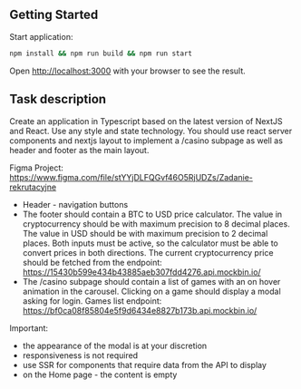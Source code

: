 ## Getting Started

Start application:

```bash
npm install && npm run build && npm run start
```

Open [http://localhost:3000](http://localhost:3000) with your browser to see the result.


## Task description 


Create an application in Typescript based on the latest version of NextJS and React. Use any style and state technology. You should use react server components and nextjs layout to implement a /casino subpage as well as header and footer as the main layout.  

Figma Project: https://www.figma.com/file/stYYjDLFQGvf46O5RjUDZs/Zadanie-rekrutacyjne


 - Header - navigation buttons  
 - The footer should contain a BTC to USD price calculator. The value in cryptocurrency should be with maximum precision to 8 decimal places. The value in USD should be with maximum precision to 2 decimal places. Both inputs must be active, so the calculator must be able to convert prices in both directions. The current cryptocurrency price should be fetched from the endpoint: https://15430b599e434b43885aeb307fdd4276.api.mockbin.io/  
 - The /casino subpage should contain a list of games with an on hover animation in the carousel. Clicking on a game should display a modal asking for login. Games list endpoint: https://bf0ca08f85804e5f9d6434e8827b173b.api.mockbin.io/  

 Important: 
  - the appearance of the modal is at your discretion
  - responsiveness is not required 
  - use SSR for components that require data from the API to display 
  - on the Home page - the content is empty
